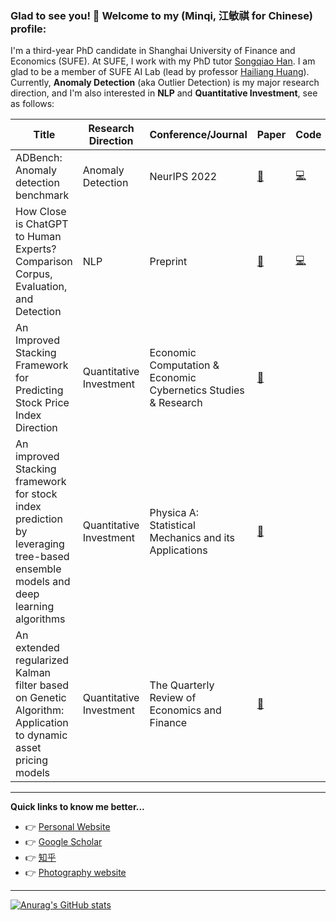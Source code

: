 ### Glad to see you! 👋 Welcome to my (Minqi, 江敏祺 for Chinese) profile:
I'm a third-year PhD candidate in Shanghai University of Finance and Economics (SUFE). At SUFE, I work with my PhD tutor [Songqiao Han](https://scholar.google.com/citations?user=C73EXPMAAAAJ&hl=en&oi=ao). I am glad to be a member of SUFE AI Lab (lead by professor [Hailiang Huang](https://scholar.google.com/citations?user=kCtylwwAAAAJ&hl=en&oi=sra)).
Currently, **Anomaly Detection** (aka Outlier Detection) is my major research direction, and I'm also interested in **NLP** and **Quantitative Investment**, see as follows:

| Title | Research Direction |Conference/Journal| Paper | Code |
|-------|--------------------|-------|-------|------|
|ADBench: Anomaly detection benchmark|Anomaly Detection|NeurIPS 2022|[:page_facing_up:](https://openreview.net/forum?id=foA_SFQ9zo0)|[:computer:](https://github.com/Minqi824/ADBench)      |
|How Close is ChatGPT to Human Experts? Comparison Corpus, Evaluation, and Detection|NLP|Preprint|[:page_facing_up:](https://arxiv.org/pdf/2301.07597.pdf)|[:computer:](https://github.com/Hello-SimpleAI/chatgpt-comparison-detection)|
|An Improved Stacking Framework for Predicting Stock Price Index Direction|Quantitative Investment|Economic Computation & Economic Cybernetics Studies & Research  |[:page_facing_up:](https://web.s.ebscohost.com/abstract?direct=true&profile=ehost&scope=site&authtype=crawler&jrnl=0424267X&AN=139043153&h=ggCvHvtJmIlD0UKxuOy5bIVMJASAG%2f4%2f4xJyGB3KmvaLYF6NH9pFNkD2pOCNlyypD5NyEs7ABzOJUQeezqKH5A%3d%3d&crl=c&resultNs=AdminWebAuth&resultLocal=ErrCrlNotAuth&crlhashurl=login.aspx%3fdirect%3dtrue%26profile%3dehost%26scope%3dsite%26authtype%3dcrawler%26jrnl%3d0424267X%26AN%3d139043153)|      |
|An improved Stacking framework for stock index prediction by leveraging tree-based ensemble models and deep learning algorithms|Quantitative Investment|Physica A: Statistical Mechanics and its Applications   | [:page_facing_up:](https://www.sciencedirect.com/science/article/pii/S0378437119313093)|      |
|An extended regularized Kalman filter based on Genetic Algorithm: Application to dynamic asset pricing models|Quantitative Investment|The Quarterly Review of Economics and Finance    |[:page_facing_up:](https://www.sciencedirect.com/science/article/pii/S1062976920301757)|      |

---
**Quick links to know me better...**
- :point_right: [Personal Website](https://minqi824.github.io/)
- :point_right: [Google Scholar](https://scholar.google.com/citations?user=OBdS69UAAAAJ&hl=en)
- :point_right: [知乎](https://www.zhihu.com/people/jiang-min-qi-56)
- :point_right: [Photography website](https://link.zhihu.com/?target=http%3A//jiangphotography.mystrikingly.com/)


---
[![Anurag's GitHub stats](https://github-readme-stats.vercel.app/api?username=Minqi824)](https://github.com/anuraghazra/github-readme-stats)

<!-- ### Hi there 👋
**Minqi824/Minqi824** is a ✨ _special_ ✨ repository because its `README.md` (this file) appears on your GitHub profile.

Here are some ideas to get you started:

- 🔭 I’m currently working on ...
- 🌱 I’m currently learning ...
- 👯 I’m looking to collaborate on ...
- 🤔 I’m looking for help with ...
- 💬 Ask me about ...
- 📫 How to reach me: ...
- 😄 Pronouns: ...
- ⚡ Fun fact: ... -->

